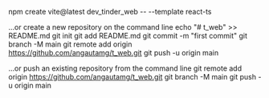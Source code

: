 npm create vite@latest dev_tinder_web -- --template react-ts

…or create a new repository on the command line
echo "# t_web" >> README.md
git init
git add README.md
git commit -m "first commit"
git branch -M main
git remote add origin https://github.com/angautamg/t_web.git
git push -u origin main


…or push an existing repository from the command line
git remote add origin https://github.com/angautamg/t_web.git
git branch -M main
git push -u origin main